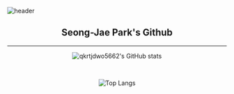 ![header](https://capsule-render.vercel.app/api?type=waving&color=auto&height=300&section=header&text=👋%20Welcome%20!&render&fontSize=70)
<div align="center">
  <h2>Seong-Jae Park's Github</h2>
</div>


<div align="center">
</div> 
<hr class = "one">
<div align="center">
  
  ![qkrtjdwo5662's GitHub stats](https://github-readme-stats.vercel.app/api?username=qkrtjdwo5662&theme=dark&show_icons=true)
  
  <br>
  
  ![Top Langs](https://github-readme-stats.vercel.app/api/top-langs/?username=qkrtjdwo5662&layout=compact&theme=dark&langs_count=8)

</div> 
 
